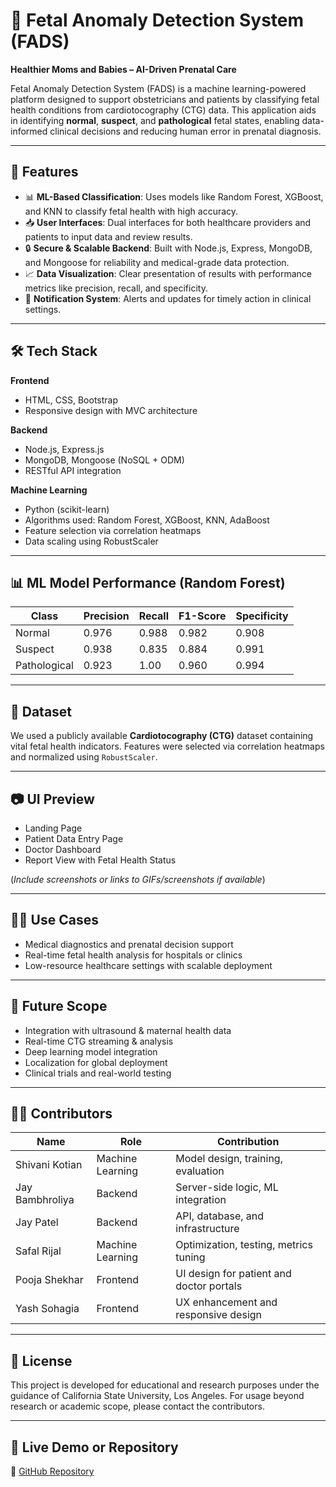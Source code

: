 
# 🧠 Fetal Anomaly Detection System (FADS)

**Healthier Moms and Babies – AI-Driven Prenatal Care**

Fetal Anomaly Detection System (FADS) is a machine learning-powered platform designed to support obstetricians and patients by classifying fetal health conditions from cardiotocography (CTG) data. This application aids in identifying **normal**, **suspect**, and **pathological** fetal states, enabling data-informed clinical decisions and reducing human error in prenatal diagnosis.

---

## 🚀 Features

- 📊 **ML-Based Classification**: Uses models like Random Forest, XGBoost, and KNN to classify fetal health with high accuracy.
- 📥 **User Interfaces**: Dual interfaces for both healthcare providers and patients to input data and review results.
- 🔒 **Secure & Scalable Backend**: Built with Node.js, Express, MongoDB, and Mongoose for reliability and medical-grade data protection.
- 📈 **Data Visualization**: Clear presentation of results with performance metrics like precision, recall, and specificity.
- 📢 **Notification System**: Alerts and updates for timely action in clinical settings.

---

## 🛠️ Tech Stack

**Frontend**
- HTML, CSS, Bootstrap
- Responsive design with MVC architecture

**Backend**
- Node.js, Express.js
- MongoDB, Mongoose (NoSQL + ODM)
- RESTful API integration

**Machine Learning**
- Python (scikit-learn)
- Algorithms used: Random Forest, XGBoost, KNN, AdaBoost
- Feature selection via correlation heatmaps
- Data scaling using RobustScaler

---

## 📊 ML Model Performance (Random Forest)

| Class        | Precision | Recall | F1-Score | Specificity |
|--------------|-----------|--------|----------|-------------|
| Normal       | 0.976     | 0.988  | 0.982    | 0.908       |
| Suspect      | 0.938     | 0.835  | 0.884    | 0.991       |
| Pathological | 0.923     | 1.00   | 0.960    | 0.994       |

---

## 🧪 Dataset

We used a publicly available **Cardiotocography (CTG)** dataset containing vital fetal health indicators. Features were selected via correlation heatmaps and normalized using `RobustScaler`.

---

## 📷 UI Preview

- Landing Page  
- Patient Data Entry Page  
- Doctor Dashboard  
- Report View with Fetal Health Status  

(*Include screenshots or links to GIFs/screenshots if available*)

---

## 👩‍⚕️ Use Cases

- Medical diagnostics and prenatal decision support  
- Real-time fetal health analysis for hospitals or clinics  
- Low-resource healthcare settings with scalable deployment

---

## 📌 Future Scope

- Integration with ultrasound & maternal health data  
- Real-time CTG streaming & analysis  
- Deep learning model integration  
- Localization for global deployment  
- Clinical trials and real-world testing

---

## 👨‍💻 Contributors

| Name            | Role                  | Contribution                                  |
|-----------------|-----------------------|-----------------------------------------------|
| Shivani Kotian  | Machine Learning      | Model design, training, evaluation             |
| Jay Bambhroliya | Backend               | Server-side logic, ML integration             |
| Jay Patel       | Backend               | API, database, and infrastructure             |
| Safal Rijal     | Machine Learning      | Optimization, testing, metrics tuning         |
| Pooja Shekhar   | Frontend              | UI design for patient and doctor portals      |
| Yash Sohagia    | Frontend              | UX enhancement and responsive design          |

---

## 📄 License

This project is developed for educational and research purposes under the guidance of California State University, Los Angeles. For usage beyond research or academic scope, please contact the contributors.

---

## 🔗 Live Demo or Repository

🔗 [GitHub Repository](https://github.com/poojashekar987/FAD)  
